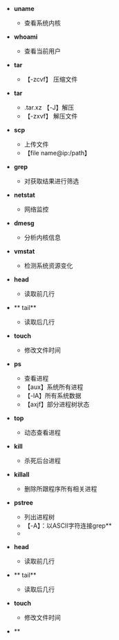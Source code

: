 - **uname**
	- 查看系统内核
- **whoami**
	- 查看当前用户
- **tar**
	- 【-zcvf】 压缩文件
- **tar**
	- .tar.xz 【-J】解压
	- 【-zxvf】 解压文件
- **scp**
	- 上传文件
	- 【file name@ip:/path】
- **grep**
	- 对获取结果进行筛选
- **netstat**
	- 网络监控
- **dmesg**
	- 分析内核信息
- **vmstat**
	- 检测系统资源变化
- **head**
	- 读取前几行
- ** tail**
	- 读取后几行
- **touch**
	- 修改文件时间
- **ps**
	- 查看进程
	- 【aux】系统所有进程
	- 【-lA】所有系统数据
	- 【axjf】部分进程树状态

- **top**
	- 动态查看进程
- **kill**
	- 杀死后台进程
- **killall**
	- 删除所跟程序所有相关进程
 - **pstree**
	 - 列出进程树
	 - 【-A】：以ASCII字符连接grep**
	- 
- **head**
	- 读取前几行
- ** tail**
	- 读取后几行
- **touch**
	- 修改文件时间
- **
<!--stackedit_data:
eyJoaXN0b3J5IjpbMTA4MzMxNDc1MCwtMTYxNjYxMjQzLDkyMj
kyMTMzMywtNjk4MjE1MTE0LC0xMjA4NDQyNzc4LC01NTk3OTc3
MDIsNzgzNTUxNjc3LC0xOTUwNzc2NTQsMjI3MTk2Nzc0LC0yMT
QzOTg4MjAzLDQ3NTk1NDM2MSw5Mjk3NzQ5OTgsOTcwMTEwMTk2
LC0yMDIzMjMyMDk5LDEyMDk4NzE5MF19
-->